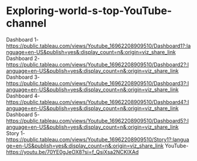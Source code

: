 # Exploring-world-s-top-YouTube-channel
Dashboard 1-https://public.tableau.com/views/Youtube_16962208909510/Dashboard1?:language=en-US&publish=yes&:display_count=n&:origin=viz_share_link
Dashboard 2-https://public.tableau.com/views/Youtube_16962208909510/Dashboard2?:language=en-US&publish=yes&:display_count=n&:origin=viz_share_link
Dashboard 3-https://public.tableau.com/views/Youtube_16962208909510/Dashboard3?:language=en-US&publish=yes&:display_count=n&:origin=viz_share_link
Dashboard 4-https://public.tableau.com/views/Youtube_16962208909510/Dashboard4?:language=en-US&publish=yes&:display_count=n&:origin=viz_share_link
Dashboard 5-https://public.tableau.com/views/Youtube_16962208909510/Dashboard5?:language=en-US&publish=yes&:display_count=n&:origin=viz_share_link
Story 1-https://public.tableau.com/views/Youtube_16962208909510/Story1?:language=en-US&publish=yes&:display_count=n&:origin=viz_share_link
YouTube- https://youtu.be/70YE0gJeOX8?si=f_QsiXsa2NCKlXAd
